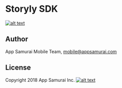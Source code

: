 # Storyly SDK
[![alt text](https://appsamurai.com/wp-content/uploads/2018/10/as_dark_logotype-8.png "AppSamurai")](https://dashboard.storyly.io)

## Author
App Samurai Mobile Team, mobile@appsamurai.com
## License
Copyright 2018 App Samurai Inc.
[![alt text](https://appsamurai.com/wp-content/uploads/2014/12/web_home_cta_2.png "AppSamurai")](https://dashboard.storyly.io)